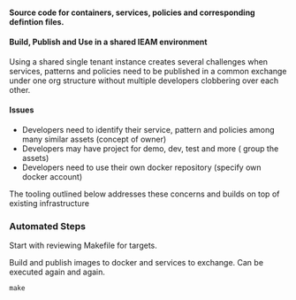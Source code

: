 #### Source code for containers, services, policies and corresponding defintion files.

#### Build, Publish and Use in a shared IEAM environment

Using a shared single tenant instance creates several challenges when services, patterns and policies need to be published in a common exchange under one org structure without multiple developers clobbering over each other.

#### Issues

- Developers need to identify their service, pattern and policies among many similar assets (concept of owner)
- Developers may have project for demo, dev, test and more ( group the assets)
- Developers need to use their own docker repository (specify own docker account)

The tooling outlined below addresses these concerns and builds on top of existing infrastructure

### Automated Steps

Start with reviewing Makefile for targets.

Build and publish images to docker and services to exchange. Can be executed again and again.

    make


